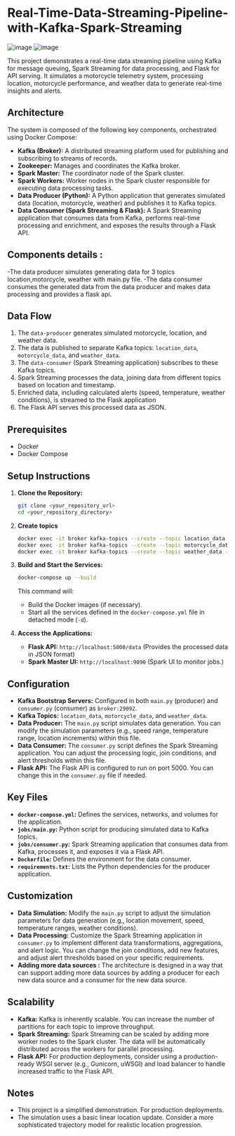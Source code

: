 
# Real-Time-Data-Streaming-Pipeline-with-Kafka-Spark-Streaming

![image](https://github.com/user-attachments/assets/1fdb1065-9953-4d80-a7c3-665dcd727e47)
![image](https://github.com/user-attachments/assets/1fdb1065-9953-4d80-a7c3-665dcd727e47)

This project demonstrates a real-time data streaming pipeline using Kafka for message queuing, Spark Streaming for data processing, and Flask for API serving.  It simulates a motorcycle telemetry system, processing location, motorcycle performance, and weather data to generate real-time insights and alerts.

## Architecture

The system is composed of the following key components, orchestrated using Docker Compose:

*   **Kafka (Broker):**  A distributed streaming platform used for publishing and subscribing to streams of records.
*   **Zookeeper:** Manages and coordinates the Kafka broker.
*   **Spark Master:**  The coordinator node of the Spark cluster.
*   **Spark Workers:**  Worker nodes in the Spark cluster responsible for executing data processing tasks.
*   **Data Producer (Python):**  A Python application that generates simulated data (location, motorcycle, weather) and publishes it to Kafka topics.
*   **Data Consumer (Spark Streaming & Flask):** A Spark Streaming application that consumes data from Kafka, performs real-time processing and enrichment, and exposes the results through a Flask API.

## Components details :

-The data producer simulates generating data for 3 topics location,motorcycle, weather with main.py file.
-The data consumer consumes the generated data from the data producer and makes data processing and provides a flask api.

## Data Flow

1.  The `data-producer` generates simulated motorcycle, location, and weather data.
2.  The data is published to separate Kafka topics: `location_data`, `motorcycle_data`, and `weather_data`.
3.  The `data-consumer` (Spark Streaming application) subscribes to these Kafka topics.
4.  Spark Streaming processes the data, joining data from different topics based on location and timestamp.
5.  Enriched data, including calculated alerts (speed, temperature, weather conditions), is streamed to the Flask application
6.  The Flask API serves this processed data as JSON.

## Prerequisites

*   Docker
*   Docker Compose

## Setup Instructions

1.  **Clone the Repository:**

    ```bash
    git clone <your_repository_url>
    cd <your_repository_directory>
    ```

2.  **Create topics**

    ```bash
    docker exec -it broker kafka-topics --create --topic location_data --partitions 1 --replication-factor 1 --if-not-exists --zookeeper zookeeper:2181
    docker exec -it broker kafka-topics --create --topic motorcycle_data --partitions 1 --replication-factor 1 --if-not-exists --zookeeper zookeeper:2181
    docker exec -it broker kafka-topics --create --topic weather_data --partitions 1 --replication-factor 1 --if-not-exists --zookeeper zookeeper:2181
    ```

3.  **Build and Start the Services:**

    ```bash
    docker-compose up --build
    ```

    This command will:

    *   Build the Docker images (if necessary).
    *   Start all the services defined in the `docker-compose.yml` file in detached mode (`-d`).

4.  **Access the Applications:**

    *   **Flask API:**  `http://localhost:5000/data` (Provides the processed data in JSON format)
    *   **Spark Master UI:** `http://localhost:9090` (Spark UI to monitor jobs.)

## Configuration

*   **Kafka Bootstrap Servers:** Configured in both `main.py` (producer) and `consumer.py` (consumer) as `broker:29092`.
*   **Kafka Topics:** `location_data`, `motorcycle_data`, and `weather_data`.
*   **Data Producer:** The `main.py` script simulates data generation.  You can modify the simulation parameters (e.g., speed range, temperature range, location increments) within this file.
*   **Data Consumer:** The `consumer.py` script defines the Spark Streaming application.  You can adjust the processing logic, join conditions, and alert thresholds within this file.
*   **Flask API:** The Flask API is configured to run on port 5000.  You can change this in the `consumer.py` file if needed.

## Key Files

*   **`docker-compose.yml`:** Defines the services, networks, and volumes for the application.
*   **`jobs/main.py`:** Python script for producing simulated data to Kafka topics.
*   **`jobs/consumer.py`:**  Spark Streaming application that consumes data from Kafka, processes it, and exposes it via a Flask API.
*   **`Dockerfile`:** Defines the environment for the data consumer.
*   **`requirements.txt`:**  Lists the Python dependencies for the producer application.

## Customization

*   **Data Simulation:**  Modify the `main.py` script to adjust the simulation parameters for data generation (e.g., location movement, speed, temperature ranges, weather conditions).
*   **Data Processing:**  Customize the Spark Streaming application in `consumer.py` to implement different data transformations, aggregations, and alert logic. You can change the join conditions, add new features, and adjust alert thresholds based on your specific requirements.
*   **Adding more data sources :** The architecture is designed in a way that can support adding more data sources by adding a producer for each new data source and a consumer for the new data source.

## Scalability

*   **Kafka:** Kafka is inherently scalable. You can increase the number of partitions for each topic to improve throughput.
*   **Spark Streaming:**  Spark Streaming can be scaled by adding more worker nodes to the Spark cluster.  The data will be automatically distributed across the workers for parallel processing.
*   **Flask API:**  For production deployments, consider using a production-ready WSGI server (e.g., Gunicorn, uWSGI) and load balancer to handle increased traffic to the Flask API.

## Notes

*   This project is a simplified demonstration.  For production deployments.
* The simulation uses a basic linear location update. Consider a more sophisticated trajectory model for realistic location progression.
